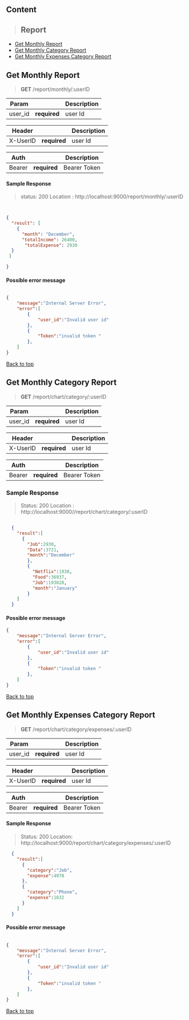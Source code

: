 
## Content

> ##  Report 

- [Get Monthly Report](#get-monthly-report)
- [Get Monthly Category Report ](#get-monthly-category-report)
- [Get Monthly Expenses Category Report](#get-monthly-expenses-category)

## Get Monthly Report

> **GET** /report/monthly/:userID



| Param          |              | Description          |
| ----------     | ------------ | -------------------- |
| user_id        | **required** | user Id              |


| Header         |              | Description          |
| ----------     | ------------ | -------------------- |
| X-UserID       | **required** | user Id              |


| Auth      |              | Description          |
| --------- | ------------ | -------------------- |
| Bearer    | **required** | Bearer Token         |



#### Sample Response

> status: 200
> Location : http://localhost:9000/report/monthly/:userID

```json


{
  "result": [
    {
      "month": "December",
      "totalIncome": 26400,
       "totalExpense": 2930
  }
 ]

}

```


#### Possible error message

```json

{
    "message":"Internal Server Error",
    "error":[
        {
            "user_id":"Invalid user id"
        },
        {
            "Token":"invalid token "
        },
    ]
}
```
 [Back to top](#content)

## Get Monthly Category Report

> **GET** /report/chart/category/:userID



| Param          |              | Description          |
| ----------     | ------------ | -------------------- |
| user_id        | **required** | user Id              |


| Header         |              | Description          |
| ----------     | ------------ | -------------------- |
| X-UserID       | **required** | user Id              |

| Auth      |              | Description          |
| --------- | ------------ | -------------------- |
| Bearer    | **required** | Bearer Token         |


### Sample Response

> Status: 200 
> Location : http://localhost:9000//report/chart/category/:userID


```json

  {
    "result":[
      {
        "Job":2930,
        "Data":3721,
        "month":"December"
        },
        {
          "Netflix":1938,
          "Food":36937,
          "Job":193028,
          "month":"January"
        }
    ]
  }


```

#### Possible error message

```json
{
    "message":"Internal Server Error",
    "error":[
        {
            "user_id":"Invalid user id"
        },
        {
            "Token":"invalid token "
        },
    ]
}

```
 [Back to top](#content)

## Get Monthly Expenses Category Report

> **GET** /report/chart/category/expenses/:userID


| Param          |              | Description          |
| ----------     | ------------ | -------------------- |
| user_id        | **required** | user Id              |


| Header         |              | Description          |
| ----------     | ------------ | -------------------- |
| X-UserID       | **required** | user Id              |


| Auth      |              | Description          |
| --------- | ------------ | -------------------- |
| Bearer    | **required** | Bearer Token         |



#### Sample Response 

> Status: 200
> Location: http://localhost:9000/report/chart/category/expenses/:userID 


```json
  {
    "result":[
      {
        "category":"Job",
        "expense":4978
      },
      {
        "category":"Phone",
        "expense":1032
      }
    ]
  }

```

#### Possible error message

```json

{
    "message":"Internal Server Error",
    "error":[
        {
            "user_id":"Invalid user id"
        },
        {
            "Token":"invalid token "
        },
    ]
}
```
 [Back to top](#content)